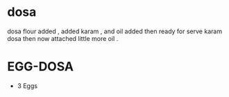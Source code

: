 # dosa
dosa flour added ,
added karam ,
and oil added then ready for serve karam dosa
    then now attached little more oil .


# EGG-DOSA
* 3 Eggs

